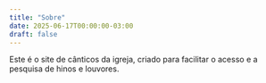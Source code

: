 ```yaml
---
title: "Sobre"
date: 2025-06-17T00:00:00-03:00
draft: false
---
```


Este é o site de cânticos da igreja, criado para facilitar o acesso e a pesquisa de hinos e louvores.


